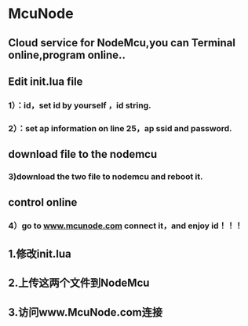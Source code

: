 # McuNode   
## Cloud service for NodeMcu,you can Terminal online,program online..  
## Edit init.lua file   
### 1）：id，set id by yourself ，id string.   
### 2）：set ap information on line 25，ap ssid and password.  
## download file to the nodemcu  
### 3)download the two file to nodemcu and reboot it.  
## control online  
### 4）go to www.mcunode.com connect it，and enjoy id！！！  
## 1.修改init.lua  
## 2.上传这两个文件到NodeMcu  
## 3.访问www.McuNode.com连接  
